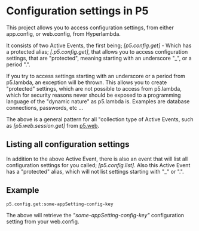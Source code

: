 Configuration settings in P5
===============

This project allows you to access configuration settings, from either app.config, or web.config, from Hyperlambda.

It consists of two Active Events, the first being; *[p5.config.get]* - Which has a protected alias; *[.p5.config.get]*, that
allows you to access configuration settings, that are "protected", meaning starting with an underscore "_", or a period ".".

If you try to access settings starting with an underscore or a period from p5.lambda, an exception will be thrown. This allows
you to create "protected" settings, which are not possible to access from p5.lambda, which for security reasons never should be
exposed to a programming language of the "dynamic nature" as p5.lambda is. Examples are database connections, passwords, etc ...

The above is a general pattern for all "collection type of Active Events, such as *[p5.web.session.get]* from [p5.web](/plugins/p5.web/).

## Listing all configuration settings

In addition to the above Active Event, there is also an event that will list all configuration settings for you called; *[p5.config.list]*.
Also this Active Event has a "protected" alias, which will not list settings starting with "_" or ".".

## Example

```
p5.config.get:some-appSetting-config-key
```

The above will retrieve the _"some-appSetting-config-key"_ configuration setting from your web.config.
